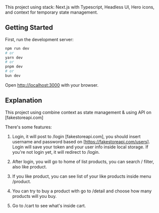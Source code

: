 This project using stack: Next.js with Typescript, Headless UI, Hero icons, and context for temporary state management.

## Getting Started

First, run the development server:

```bash
npm run dev
# or
yarn dev
# or
pnpm dev
# or
bun dev
```

Open [http://localhost:3000](http://localhost:3000) with your browser.

## Explanation

This project using combine context as state management & using API on [fakestoreapi.com]

There's some features:

1. Login, it will post to /login [fakestoreapi.com], you should insert username and password based on [https://fakestoreapi.com/users]. Login will save your token and your user info inside local storage. If you're not login yet, it will redirect to /login.

2. After login, you will go to home of list products, you can search / filter, also like product.

3. If you like product, you can see list of your like products inside menu /product.

4. You can try to buy a product with go to /detail and choose how many products will you buy.

5. Go to /cart to see what's inside cart.
